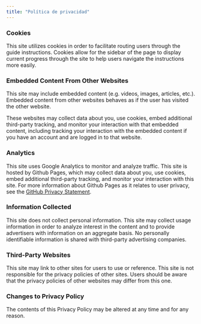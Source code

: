 ```yaml
---
title: "Política de privacidad"
---
```


### Cookies

This site utilizes cookies in order to facilitate routing users through the guide instructions. Cookies allow for the sidebar of the page to display current progress through the site to help users navigate the instructions more easily.

### Embedded Content From Other Websites

This site may include embedded content (e.g. videos, images, articles, etc.). Embedded content from other websites behaves as if the user has visited the other website.

These websites may collect data about you, use cookies, embed additional third-party tracking, and monitor your interaction with that embedded content, including tracking your interaction with the embedded content if you have an account and are logged in to that website.

### Analytics

This site uses Google Analytics to monitor and analyze traffic. This site is hosted by Github Pages, which may collect data about you, use cookies, embed additional third-party tracking, and monitor your interaction with this site. For more information about Github Pages as it relates to user privacy, see the [GitHub Privacy Statement](https://help.github.com/en/articles/github-privacy-statement).

### Information Collected

This site does not collect personal information. This site may collect usage information in order to analyze interest in the content and to provide advertisers with information on an aggregate basis. No personally identifiable information is shared with third-party advertising companies.

### Third-Party Websites

This site may link to other sites for users to use or reference. This site is not responsible for the privacy policies of other sites. Users should be aware that the privacy policies of other websites may differ from this one.

### Changes to Privacy Policy

The contents of this Privacy Policy may be altered at any time and for any reason.
